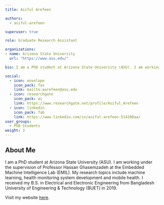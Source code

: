 ```yaml
---
title: Asiful Arefeen

authors:
  - asiful-arefeen

superuser: true

role: Graduate Research Assistant

organizations:
- name: Arizona State University
  url: "https://www.asu.edu/"

bio: I am a PhD student at Arizona State University (ASU). I am working under the supervision of Professor Hassan Ghasemzadeh at the Embedded Machine Intelligence Lab (EMIL). My research topics include machine learning, health monitoring system development and mobile health. I received my B.S. in Electrical and Electronic Engineering from Bangladesh University of Engineering & Technology (BUET) in 2019.

social:
  - icon: envelope
    icon_pack: fas
    link: mailto:aarefeen@asu.edu
  - icon: researchgate
    icon_pack: ai
    link: https://www.researchgate.net/profile/Asiful_Arefeen
  - icon: linkedin
    icon_pack: fab
    link: https://www.linkedin.com/in/asiful-arefeen-514208aa/
user_groups:
  - PhD Students
weight: 3
---
```

## About Me

I am a PhD student at Arizona State University (ASU). I am working under the supervision of Professor Hassan Ghasemzadeh at the Embedded Machine Intelligence Lab (EMIL). My research topics include machine learning, health monitoring system development and mobile health. I received my B.S. in Electrical and Electronic Engineering from Bangladesh University of Engineering & Technology (BUET) in 2019.

Visit my website [here](https://arefeen06088.github.io/).
